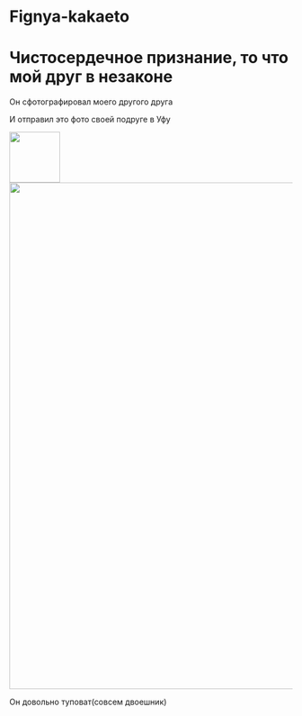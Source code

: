 # Fignya-kakaeto
<html>
<h1>Чистосердечное признание, то что мой друг в незаконе</h1>
<p>Он сфотографировал моего другого друга</p>
<p>И отправил это фото своей подруге в Уфу</p>
<img src="https://mars.algoritmika.org/uploads/2020/10/frog-46397_1280_0_1603917437.png" height="90px"/>
	<img src="https://www.meme-arsenal.com/memes/f4d58b79f46c9034593031bf48b2d1c2.jpg" height="900px"/>
    <p>Он довольно туповат(совсем двоешник)</p>
